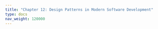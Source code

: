 ```yaml
---
title: "Chapter 12: Design Patterns in Modern Software Development"
type: docs
nav_weight: 120000
---
```

